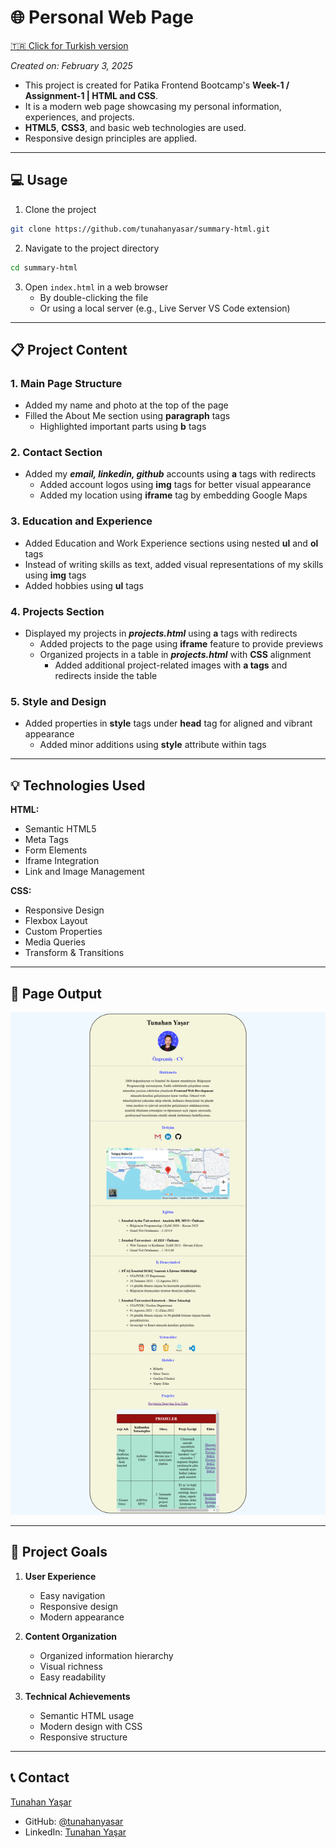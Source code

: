 # 🌐 Personal Web Page

[🇹🇷 Click for Turkish version](./README.tr.md)

*Created on: February 3, 2025*

* This project is created for Patika Frontend Bootcamp's **Week-1 / Assignment-1 | HTML and CSS**.
* It is a modern web page showcasing my personal information, experiences, and projects.
* **HTML5**, **CSS3**, and basic web technologies are used.
* Responsive design principles are applied.

---

## :computer: Usage

1. Clone the project
```bash
git clone https://github.com/tunahanyasar/summary-html.git
```

2. Navigate to the project directory
```bash
cd summary-html
```

3. Open `index.html` in a web browser
   - By double-clicking the file
   - Or using a local server (e.g., Live Server VS Code extension)

---

## 📋 Project Content

### 1. Main Page Structure
- Added my name and photo at the top of the page
- Filled the About Me section using **paragraph** tags
  - Highlighted important parts using **b** tags

### 2. Contact Section
- Added my ***email, linkedin, github*** accounts using **a** tags with redirects
  - Added account logos using **img** tags for better visual appearance
  - Added my location using **iframe** tag by embedding Google Maps

### 3. Education and Experience
- Added Education and Work Experience sections using nested **ul** and **ol** tags
- Instead of writing skills as text, added visual representations of my skills using **img** tags
- Added hobbies using **ul** tags

### 4. Projects Section
- Displayed my projects in ***projects.html*** using **a** tags with redirects
  - Added projects to the page using **iframe** feature to provide previews
  - Organized projects in a table in ***projects.html*** with **CSS** alignment
    - Added additional project-related images with **a tags** and redirects inside the table

### 5. Style and Design
- Added properties in **style** tags under **head** tag for aligned and vibrant appearance
  - Added minor additions using **style** attribute within tags

---

## 💡 Technologies Used

**HTML:**
* Semantic HTML5
* Meta Tags
* Form Elements
* Iframe Integration
* Link and Image Management

**CSS:**
* Responsive Design
* Flexbox Layout
* Custom Properties
* Media Queries
* Transform & Transitions

---

## 📸 Page Output

![PersonalPage](./kisisel-sayfa.png)

---

## 🎯 Project Goals

1. **User Experience**
   - Easy navigation
   - Responsive design
   - Modern appearance

2. **Content Organization**
   - Organized information hierarchy
   - Visual richness
   - Easy readability

3. **Technical Achievements**
   - Semantic HTML usage
   - Modern design with CSS
   - Responsive structure

---

## 📞 Contact

[Tunahan Yaşar](https://github.com/tunahanyasar)

* GitHub: [@tunahanyasar](https://github.com/tunahanyasar)
* LinkedIn: [Tunahan Yaşar](https://www.linkedin.com/in/tunahan-yasar/)
